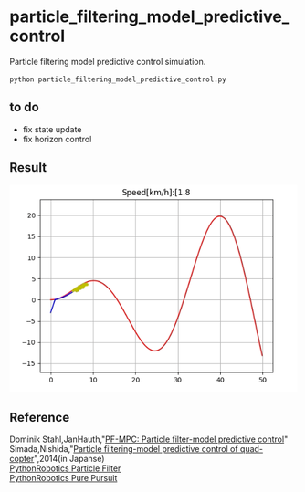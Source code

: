 # particle_filtering_model_predictive_control  
Particle filtering model predictive control simulation.
~~~
python particle_filtering_model_predictive_control.py
~~~
## to do  
 - fix state update  
 - fix horizon control
## Result  
![demo](./pf-mpc.gif)  
## Reference  
Dominik Stahl,JanHauth,"[PF-MPC: Particle filter-model predictive control](https://www.sciencedirect.com/science/article/pii/S0167691111001125)"  
Simada,Nishida,"[Particle filtering-model predictive control of quad-copter](http://lab.cntl.kyutech.ac.jp/~nishida/paper/2014/RSJ2014/3M1-03.pdf)",2014(in Japanse)  
[PythonRobotics Particle Filter](https://github.com/AtsushiSakai/PythonRobotics/tree/master/Localization/particle_filter)  
[PythonRobotics Pure Pursuit](https://github.com/AtsushiSakai/PythonRobotics/blob/master/PathTracking/pure_pursuit)  
